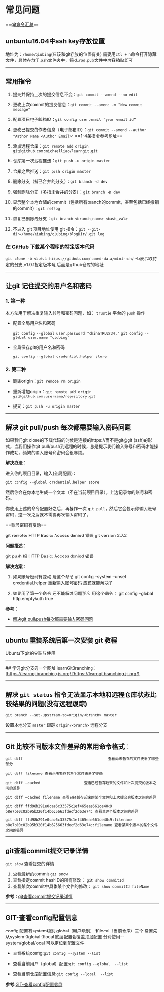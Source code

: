 # 常见问题

==[git命令汇总](https://mp.weixin.qq.com/s?__biz=MzA5NTM3MjIxMw==&mid=2247484580&idx=1&sn=9ac83658e03cb45d7e35782227426fd3&chksm=9041127ea7369b68e2e355a1e87f6a5e3f478fe935f81dabcb510c0cc4c651535e2bfe7de6b1&mpshare=1&scene=1&srcid=0103oHWK05XywbOFqy0Lrsug&pass_ticket=%2Fi7PcKZH%2BZSC5sQT0EObq5fGXivd2QvJkwLv0Izasu2LKzVfbdYztnrXbevQD%2BEf#rd)==

## unbuntu16.04中ssh key存放位置

地址为：`/home/qiubing`(应该和git存放的位置有关)
需要用`ctl + h`命令打开隐藏文件，具体存放于.ssh文件夹中，将id_rsa.pub文件中内容粘贴即可

---

## 常用指令

1. 提交并保持上次的提交信息不变：`git commit --amend --no-edit`
2. 更改上次commit的提交信息：`git commit --amend -m “New commit message”`
3. 配置项目电子邮箱ID：`git config user.email “your email id”`
4. 更改已提交的作者信息（电子邮箱ID）：`git commit --amend --author "Author Name <Author Email>"`   ==1-4条指令参考[网址](https://mp.weixin.qq.com/s?__biz=MzAxODI5ODMwOA==&mid=2666543441&idx=1&sn=6038e8f63d0b99bf9a5aa8bc62abdc49&chksm=80dcfdfab7ab74ec3044c239af88dc6ef6e64a82f76c3ccf29b2d1b319919471e373a0106e38&mpshare=1&scene=1&srcid=#rd)==

5. 添加远程仓库：`git remote add origin git@github.com:michaelliao/learngit.git`
6. 仓库第一次远程推送：`git push -u origin master`
7. 仓库之后推送：`git push origin master`
8. 删除分支（指已合并的分支）：`git branch -d dev`
9. 强制删除分支（多指未合并的分支）：`git branch -D dev`
10. 显示整个本地仓储的commit（包括所有branch的commit，甚至包括已经撤销的commit）：`git reflog`
11. 恢复已删除的分支：`git branch <branch_name> <hash_val>`
12. 不进入 git 项目地址使用 git 指令：`git --git-dir=/home/qiubing/qiubing/blogDir/.git log`

### 在 GitHub 下载某个程序的特定版本代码

`git clone -b v1.0.1 https://github.com/named-data/mini-ndn/`
-b表示取特定的分支,v1.0.1指定版本号,后面是github仓库的地址

---

## 让git 记住提交的用户名和密码

### 1. 第一种

本方法用于解决重复输入帐号和密码问题，如： `trustie` 平台的 `push` 操作

- 配置全局用户名和密码

    `git config --global user.password "chinaTRU2734,"`
    `git config --global user.name "qiubing"`

- 全局保存git的用户名和密码

    `git config --global credential.helper store`

### 2. 第二种

- 删除origin：`git remote rm origin`

- 重新增加origin：`git remote add origin git@github.com:username/repository.git`

- 提交：`git push -u origin master`

---

## 解决 git pull/push 每次都需要输入密码问题

如果我们git clone的下载代码的时候是连接的https://而不是git@git (ssh)的形式，当我们操作git pull/push到远程的时候，总是提示我们输入账号和密码才能操作成功，频繁的输入账号和密码会很麻烦。

**解决办法**：

进入你的项目目录，输入(全局配置)：

```shell
git config --global credential.helper store
```

然后你会在你本地生成一个文本（不在当前项目目录），上边记录你的账号和密码。

你使用上述的命令配置好之后，再操作一次 `git pull`，然后它会提示你输入账号密码，这一次之后就不需要再次输入密码了。

==账号密码有变动==

git remote: HTTP Basic: Access denied 错误
git version 2.7.2

**问题描述**：

git push 报 HTTP Basic: Access denied 错误

**解决方案**：

1. 如果账号密码有变动 用这个命令 git config –system –unset credential.helper 重新输入账号密码 应该就能解决了

2. 如果用了第一个命令 还不能解决问题那么 用这个命令：
git config –global http.emptyAuth true

**参考**：

- [解决git pull/push每次都需要输入密码问题](https://blog.csdn.net/IAlexanderI/article/details/83216931)

---

## ubuntu 重装系统后第一次安装 git 教程

[Ubuntu下git的安装与使用](https://www.cnblogs.com/lxm20145215----/p/5905765.html)

---

## 学习git分支的一个网址
learnGitBranching：[https://learngitbranching.js.org/](https://learngitbranching.js.org/)

---

## 解决 `git status` 指令无法显示本地和远程仓库状态比较结果的问题(没有远程跟踪)

```shell
git branch --set-upstream-to=origin/<branch> master
```

设置本地分支 `master` 跟踪 `origin/<branch>` 远程分支

---

## Git 比较不同版本文件差异的常用命令格式：

```shell
git diff                                       查看尚未暂存的文件更新了哪些部分

git diff filename 查看尚未暂存的某个文件更新了哪些

git diff –cached                    查看已经暂存起来的文件和上次提交的版本之间的差异

git diff –cached filename 查看已经暂存起来的某个文件和上次提交的版本之间的差异

git diff ffd98b291e0caa6c33575c1ef465eae661ce40c9 b8e7b00c02b95b320f14b625663fdecf2d63e74c 查看某两个版本之间的差异

git diff ffd98b291e0caa6c33575c1ef465eae661ce40c9:filename b8e7b00c02b95b320f14b625663fdecf2d63e74c:filename 查看某两个版本的某个文件之间的差异
```

---

## git查看commit提交记录详情

`git show` 查看提交的详情

1. 查看最新的commit
    `git show`
2. 查看指定commit hashID的所有修改：
    `git show commitId`
3. 查看某次commit中具体某个文件的修改：
    `git show commitId fileName`

**参考**：[git查看commit提交记录详情](https://blog.csdn.net/weixin_37697277/article/details/80250879)

---

## GIT-查看config配置信息

config 配置有system级别 global（用户级别） 和local（当前仓库）三个 设置先从system-》global-》local  底层配置会覆盖顶层配置 分别使用--system/global/local 可以定位到配置文件

- 查看系统config:`git config --system --list`

- 查看当前用户（global）配置:`git config --global  --list`

- 查看当前仓库配置信息:`git config --local  --list`

**参考**:[GIT-查看config配置信息
](https://www.cnblogs.com/merray/p/6006411.html)